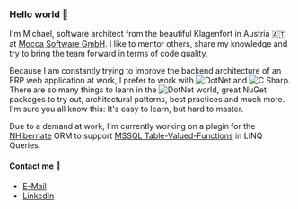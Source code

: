 ### Hello world 👋

I'm Michael, software architect from the beautiful Klagenfort in Austria :austria: at [Mocca Software GmbH](https://mocca-one.com/). I like to mentor others, share my knowledge and try to bring the team forward in terms of code quality.

Because I am constantly trying to improve the backend architecture of an ERP web application at work, I prefer to work with <img alt="DotNet" src="https://img.shields.io/badge/dotnet-1572B6?logo=dotnet&logoColor=white&style=flat"/> and <img alt="C Sharp" src="https://img.shields.io/badge/C%23-1572B6?logo=c-sharp&logoColor=white&style=flat"/>. There are so many things to learn in the <img alt="DotNet" src="https://img.shields.io/badge/dotnet-1572B6?logo=dotnet&logoColor=white&style=flat"/> world, great NuGet packages to try out, architectural patterns, best practices and much more. I'm sure you all know this: It's easy to learn, but hard to master. 

Due to a demand at work, I'm currently working on a plugin for the [NHibernate](https://nhibernate.info/) ORM to support [MSSQL Table-Valued-Functions](https://learn.microsoft.com/en-us/sql/relational-databases/user-defined-functions/user-defined-functions?view=sql-server-ver16#table-valued-functions) in LINQ Queries.

#### Contact me 💬
- [E-Mail](mailto:michael.kaufmann@outlook.at)
- [LinkedIn](https://www.linkedin.com/in/michael-kaufmann-9a324b199)
